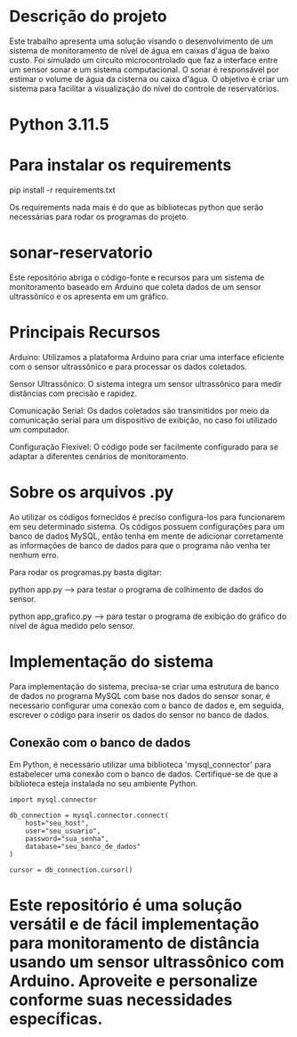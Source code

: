 # Descrição do projeto

Este trabalho apresenta uma solução visando o desenvolvimento de um sistema de monitoramento de nível de água em caixas d'água de baixo custo. Foi simulado um circuito microcontrolado que faz a interface entre um sensor sonar e um sistema computacional. O sonar é responsável por estimar o volume de água da cisterna ou caixa d'água.  O objetivo é criar um sistema para facilitar a visualização do nível do controle de reservatórios. 


# Python 3.11.5

# Para instalar os requirements
pip install -r requirements.txt

Os requirements nada mais é do que as bibliotecas python que serão necessárias para rodar os programas do projeto.

# sonar-reservatorio
Este repositório abriga o código-fonte e recursos para um sistema de monitoramento baseado em Arduino que coleta dados de um sensor ultrassônico e os apresenta em um gráfico.

# Principais Recursos
Arduino: Utilizamos a plataforma Arduino para criar uma interface eficiente com o sensor ultrassônico e para processar os dados coletados.

Sensor Ultrassônico: O sistema integra um sensor ultrassônico para medir distâncias com precisão e rapidez.

Comunicação Serial: Os dados coletados são transmitidos por meio da comunicação serial para um dispositivo de exibição, no caso foi utilizado um computador.

Configuração Flexível: O código pode ser facilmente configurado para se adaptar a diferentes cenários de monitoramento.

# Sobre os arquivos .py
Ao utilizar os códigos fornecidos é preciso configura-los para funcionarem em seu determinado sistema. Os códigos possuem configurações para um banco de dados MySQL, então tenha em mente de adicionar corretamente as informações de banco de dados para que o programa não venha ter nenhum erro.

Para rodar os programas.py basta digitar:

python app.py --> para testar o programa de colhimento de dados do sensor.

python app_grafico.py --> para testar o programa de exibição do gráfico do nível de água medido pelo sensor.

# Implementação do sistema

Para implementação do sistema, precisa-se criar uma estrutura de banco de dados no programa MySQL com base nos dados do sensor sonar, é necessario configurar uma conexão com o banco de dados e, em seguida, escrever o código para inserir os dados do sensor no banco de dados.

## Conexão com o banco de dados

Em Python, é necessário utilizar uma biblioteca 'mysql_connector' para estabelecer uma conexão com o banco de dados. Certifique-se de que a biblioteca esteja instalada no seu ambiente Python.

```
import mysql.connector

db_connection = mysql.connector.connect(
    host="seu_host",
    user="seu_usuario",
    password="sua_senha",
    database="seu_banco_de_dados"
)

cursor = db_connection.cursor()
```

# Este repositório é uma solução versátil e de fácil implementação para monitoramento de distância usando um sensor ultrassônico com Arduino. Aproveite e personalize conforme suas necessidades específicas.
